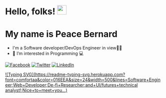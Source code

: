 <!-- More info, tips and tricks for making GitHub Profile README can be found in my article at https://towardsdatascience.com/build-a-stunning-readme-for-your-github-profile-9b80434fe5d7 -->

# Hello, folks! <img src="https://raw.githubusercontent.com/MartinHeinz/MartinHeinz/master/wave.gif" width="30px">

# My name is Peace Bernard
- I'm a Software developer/DevOps Engineer in view👨‍💻
- 👀 I’m interested in Programming 💻 

[![Facebook](https://img.shields.io/badge/Facebook-%231877F2.svg?&style=flat-square&logo=facebook&logoColor=white)](https://facebook.com/peaceBernard) 
[![Twitter](https://img.shields.io/badge/Twitter-%231DA1F2.svg?&style=flat-square&logo=twitter&logoColor=white)](https://twitter.com/sugarme45784473) 
[![LinkedIn](https://img.shields.io/badge/LinkedIn-%230077B5.svg?&style=flat-square&logo=linkedin&logoColor=white)](https://www.linkedin.com/in/peace-oluchi-bernard-6b8811227)

[![Typing SVG](https://readme-typing-svg.herokuapp.com?font=comfortaa&color=016EEA&size=24&width=500&lines=Software+Engineer;Web+Developer;De-fi+Researcher;and+UI/futures+technical analyst!;Nice+to+meet+you...)](https://git.io/typing-svg)
